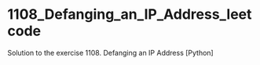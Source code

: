 # 1108_Defanging_an_IP_Address_leetcode
 Solution to the exercise 1108. Defanging an IP Address [Python]
